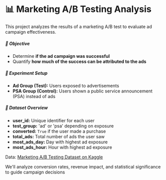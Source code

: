 # 📊 Marketing A/B Testing Analysis

This project analyzes the results of a marketing A/B test to evaluate ad campaign effectiveness.

##### 📌 Objective
- Determine **if the ad campaign was successful**
- Quantify **how much of the success can be attributed to the ads**

##### 🧪 Experiment Setup
- **Ad Group (Test):** Users exposed to advertisements
- **PSA Group (Control):** Users shown a public service announcement (PSA) instead of ads

##### 🧾 Dataset Overview
- **user_id:** Unique identifier for each user  
- **test_group:** 'ad' or 'psa' depending on exposure  
- **converted:** `True` if the user made a purchase  
- **total_ads:** Total number of ads the user saw  
- **most_ads_day:** Day with highest ad exposure  
- **most_ads_hour:** Hour with highest ad exposure

Data: [Marketing A/B Testing Dataset on Kaggle](https://www.kaggle.com/datasets/faviovaz/marketing-ab-testing)


We'll analyze conversion rates, revenue impact, and statistical significance to guide campaign decisions
